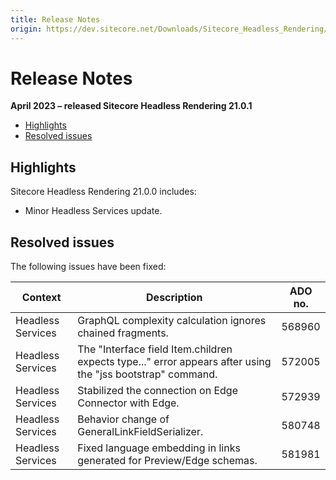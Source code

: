 ```yaml
---
title: Release Notes
origin: https://dev.sitecore.net/Downloads/Sitecore_Headless_Rendering/21x/Sitecore_Headless_Rendering_2101/Release_Notes
---
```


# Release Notes

**April 2023 – released Sitecore Headless Rendering 21.0.1**

-   [Highlights](#Highlights)
-   [Resolved issues](#Resolved)

## Highlights

Sitecore Headless Rendering 21.0.0 includes:

-   Minor Headless Services update.

## Resolved issues

The following issues have been fixed:

 | Context | Description | ADO no. |
 | --- | --- | --- |
 | Headless Services | ​GraphQL complexity calculation ignores chained fragments. | 568960 |
 | Headless Services | The "Interface field Item.children expects type..." error appears after using the "jss bootstrap" command. | 572005 |
 | Headless Services | Stabilized the connection on Edge Connector with Edge. | 572939 |
 | Headless Services | Behavior change of GeneralLinkFieldSerializer. | 580748 |
 | Headless Services | Fixed language embedding in links generated for Preview/Edge schemas. | 581981 |